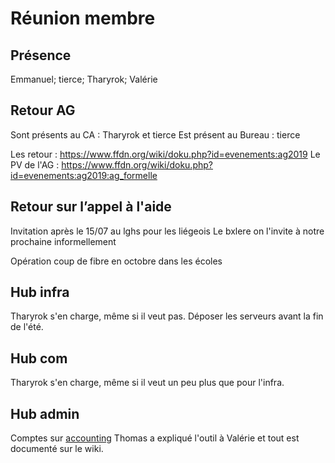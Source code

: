 <!-- TITLE: 06/18 (membres) -->
<!-- SUBTITLE: Petite réu parceque ça faisait longtemps -->

# Réunion membre

## Présence
Emmanuel; tierce; Tharyrok; Valérie

## Retour AG

Sont présents au CA : Tharyrok et tierce
Est présent au Bureau : tierce

Les retour : https://www.ffdn.org/wiki/doku.php?id=evenements:ag2019
Le PV de l'AG : https://www.ffdn.org/wiki/doku.php?id=evenements:ag2019:ag_formelle

## Retour sur l’appel à l'aide

Invitation après le 15/07 au lghs pour les liégeois
Le bxlere on l'invite à notre prochaine informellement

Opération coup de fibre en octobre dans les écoles

## Hub infra

Tharyrok s'en charge, même si il veut pas.
Déposer les serveurs avant la fin de l'été.

## Hub com

Tharyrok s'en charge, même si il veut un peu plus que pour l'infra.

## Hub admin

Comptes sur [accounting](https://accounting.neutrinet.be)
Thomas a expliqué l'outil à Valérie et tout est documenté sur le wiki.